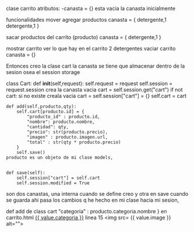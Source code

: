 clase carrito
atributos:
-canasta = {}     esta vacia la canasta inicialmente

funcionalidades
mover
agregar productos
canasta = {
    detergente,1
    detergente,1
}

sacar productos del carrito (producto)
canasta = {
    detergente,1
}

mostrar carrito    ver lo que hay en el carrito
2 detergentes
vaciar carrito
canasta = {}

Entonces creo la clase cart
la canasta se tiene que almacenar dentro de la sesion osea el session storage

class Cart:
    def __init__(self,request):
        self.request = request
        self.session = request.session  crea la canasta vacia
        cart = self.session.get("cart")
        if not cart:    si no existe creala vacia
            cart = self.session["cart"] = {}
        self.cart = cart
    
    def add(self,producto,qty):
        self.cart[producto.id] = {
            "producto_id" : producto.id,
            "nombre": producto.nombre,
            "cantidad": qty,
            "precio": str(producto.precio),
            "imagen" : producto.imagen.url,
            "total" : str(qty * producto.precio)
        }
        self.save()
    producto es un objeto de mi clase models,


    def save(self):
        self.session["cart"] = self.cart
        self.session.modified = True

son dos canastas, una interna cuando se define creo y otra en save cuando se guarda ahi pasa los cambios q he hecho en mi clase hacia mi sesion,  

def add de class cart
            "categoria" : producto.categoria.nombre
        }
en carrito.html
 <a href="#">{{ value.categoria }}</a>
linea 15 <img src= {{ value.image }} alt="">

